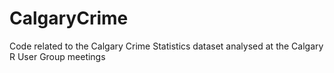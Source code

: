 # CalgaryCrime
Code related to the Calgary Crime Statistics dataset analysed at the Calgary R User Group meetings
